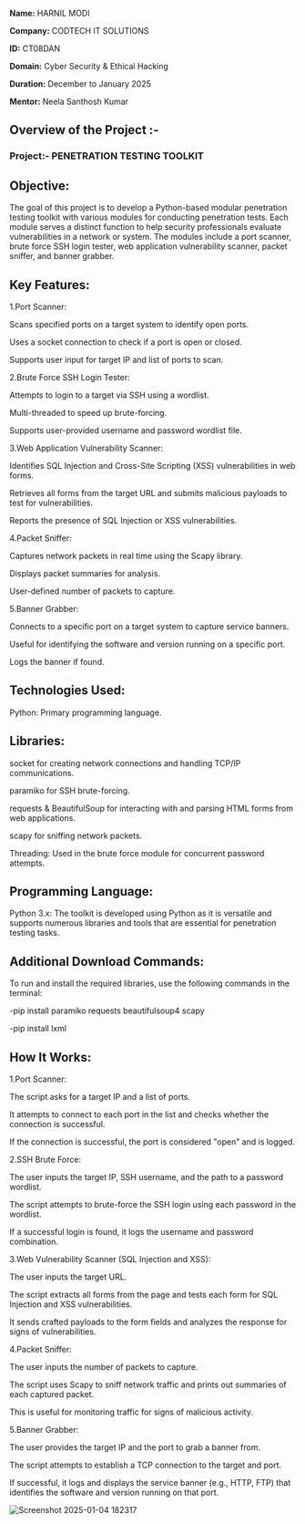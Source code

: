 **Name:** HARNIL MODI

**Company:** CODTECH IT SOLUTIONS

**ID:** CT08DAN

**Domain:** Cyber Security & Ethical Hacking

**Duration:** December to January 2025

**Mentor:** Neela Santhosh Kumar

## **Overview of the Project :-** 

### Project:- PENETRATION TESTING TOOLKIT

## Objective:

The goal of this project is to develop a Python-based modular penetration testing toolkit with various modules for conducting penetration tests. Each module serves a distinct function to help security professionals evaluate vulnerabilities in a network or system. The modules include a port scanner, brute force SSH login tester, web application vulnerability scanner, packet sniffer, and banner grabber.

## Key Features:

1.Port Scanner:

Scans specified ports on a target system to identify open ports.

Uses a socket connection to check if a port is open or closed.

Supports user input for target IP and list of ports to scan.

2.Brute Force SSH Login Tester:

Attempts to login to a target via SSH using a wordlist.

Multi-threaded to speed up brute-forcing.

Supports user-provided username and password wordlist file.

3.Web Application Vulnerability Scanner:

Identifies SQL Injection and Cross-Site Scripting (XSS) vulnerabilities in web forms.

Retrieves all forms from the target URL and submits malicious payloads to test for vulnerabilities.

Reports the presence of SQL Injection or XSS vulnerabilities.

4.Packet Sniffer:

Captures network packets in real time using the Scapy library.

Displays packet summaries for analysis.

User-defined number of packets to capture.

5.Banner Grabber:

Connects to a specific port on a target system to capture service banners.

Useful for identifying the software and version running on a specific port.

Logs the banner if found.

## Technologies Used:
Python: Primary programming language.

## Libraries:
socket for creating network connections and handling TCP/IP communications.

paramiko for SSH brute-forcing.

requests & BeautifulSoup for interacting with and parsing HTML forms from web applications.

scapy for sniffing network packets.

Threading: Used in the brute force module for concurrent password attempts.

## Programming Language:

Python 3.x: The toolkit is developed using Python as it is versatile and supports numerous libraries and tools that are essential for penetration testing tasks.

## Additional Download Commands:
To run and install the required libraries, use the following commands in the terminal:

-pip install paramiko requests beautifulsoup4 scapy

-pip install lxml

## How It Works:
1.Port Scanner:

The script asks for a target IP and a list of ports.

It attempts to connect to each port in the list and checks whether the connection is successful.

If the connection is successful, the port is considered "open" and is logged.

2.SSH Brute Force:

The user inputs the target IP, SSH username, and the path to a password wordlist.

The script attempts to brute-force the SSH login using each password in the wordlist.

If a successful login is found, it logs the username and password combination.

3.Web Vulnerability Scanner (SQL Injection and XSS):

The user inputs the target URL.

The script extracts all forms from the page and tests each form for SQL Injection and XSS vulnerabilities.

It sends crafted payloads to the form fields and analyzes the response for signs of vulnerabilities.

4.Packet Sniffer:

The user inputs the number of packets to capture.

The script uses Scapy to sniff network traffic and prints out summaries of each captured packet.

This is useful for monitoring traffic for signs of malicious activity.

5.Banner Grabber:

The user provides the target IP and the port to grab a banner from.

The script attempts to establish a TCP connection to the target and port.

If successful, it logs and displays the service banner (e.g., HTTP, FTP) that identifies the software and version running on that port.

![Screenshot 2025-01-04 182317](https://github.com/user-attachments/assets/5808f6f9-e1cd-495f-8f03-9034f5b93284)


